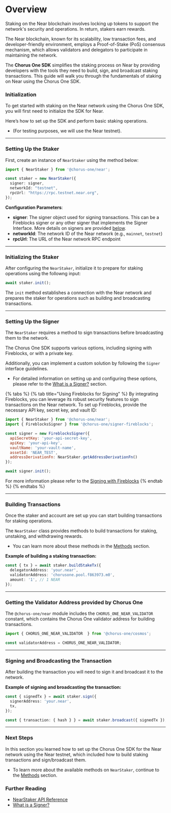 # Overview

Staking on the Near blockchain involves locking up tokens to support the network's security and operations. In return, stakers earn rewards.

The Near blockchain, known for its scalability, low transaction fees, and developer-friendly environment, employs a Proof-of-Stake (PoS) consensus mechanism, which allows validators and delegators to participate in maintaining the network.

The **Chorus One SDK** simplifies the staking process on Near by providing developers with the tools they need to build, sign, and broadcast staking transactions. This guide will walk you through the fundamentals of staking on Near using the Chorus One SDK.

### Initialization

To get started with staking on the Near network using the Chorus One SDK, you will first need to initialize the SDK for Near.

Here’s how to set up the SDK and perform basic staking operations.

* (For testing purposes, we will use the Near testnet).

***

### Setting Up the Staker

First, create an instance of `NearStaker` using the method below:

```typescript
import { NearStaker } from '@chorus-one/near';

const staker = new NearStaker({
  signer: signer,
  networkId: "testnet",
  rpcUrl: "https://rpc.testnet.near.org",
});
```

**Configuration Parameters**:

* **signer**: The signer object used for signing transactions. This can be a Fireblocks signer or any other signer that implements the Signer Interface. More details on signers are provided [below](<overview (1).md#setting-up-the-signer>).
* **networkId**: The network ID of the Near network (e.g., `mainnet`, `testnet`)
* **rpcUrl**: The URL of the Near network RPC endpoint

***

### Initializing the Staker

After configuring the `NearStaker`, initialize it to prepare for staking operations using the followng input:

```typescript
await staker.init();
```

The `init` method establishes a connection with the Near network and prepares the staker for operations such as building and broadcasting transactions.

***

### Setting Up the Signer

The `NearStaker` requires a method to sign transactions before broadcasting them to the network.

The Chorus One SDK supports various options, including signing with Fireblocks, or with a private key.

Additionally, you can implement a custom solution by following the `Signer` interface guidelines.

* For detailed information on setting up and configuring these options, please refer to the [What is a Signer?](../signers-explained/what-is-a-signer.md) section.

{% tabs %}
{% tab title="Using Fireblocks for Signing" %}
By integrating Fireblocks, you can leverage its robust security features to sign transactions on the Near network. To set up Fireblocks, provide the necessary API key, secret key, and vault ID:

```javascript
import { NearStaker } from '@chorus-one/near';
import { FireblocksSigner } from '@chorus-one/signer-fireblocks';

const signer = new FireblocksSigner({
  apiSecretKey: 'your-api-secret-key',
  apiKey: 'your-api-key',
  vaultName: 'your-vault-name',
  assetId: 'NEAR_TEST',
  addressDerivationFn: NearStaker.getAddressDerivationFn()
});

await signer.init();
```

For more information please refer to the [Signing with Fireblocks](../signers-explained/fireblocks.md)
{% endtab %}
{% endtabs %}

***

### Building Transactions

Once the staker and account are set up you can start building transactions for staking operations.

The `NearStaker` class provides methods to build transactions for staking, unstaking, and withdrawing rewards.

* You can learn more about these methods in the [Methods](methods.md) section.

**Example of building a staking transaction:**

```typescript
const { tx } = await staker.buildStakeTx({
  delegatorAddress: 'your.near',
  validatorAddress: 'chorusone.pool.f863973.m0',
  amount: '1', // 1 NEAR
});
```

***

### Getting the Validator Address provided by Chorus One

The `@chorus-one/near` module includes the `CHORUS_ONE_NEAR_VALIDATOR` constant, which contains the Chorus One validator address for building transactions.

```javascript
import { CHORUS_ONE_NEAR_VALIDATOR  } from '@chorus-one/cosmos';

const validatorAddress = CHORUS_ONE_NEAR_VALIDATOR;
```

***

### Signing and Broadcasting the Transaction

After building the transaction you will need to sign it and broadcast it to the network.

**Example of signing and broadcasting the transaction:**

```typescript
const { signedTx } = await staker.sign({
  signerAddress: 'your.near',
  tx,
});

const { transaction: { hash } } = await staker.broadcast({ signedTx });
```

***

### Next Steps

In this section you learned how to set up the Chorus One SDK for the Near network using the Near testnet, which included how to build staking transactions and sign/broadcast them.

* To learn more about the available methods on `NearStaker`, continue to the [Methods](methods.md) section.

### Further Reading

* [NearStaker API Reference](../../docs/classes/near_src.NearStaker.md)
* [What is a Signer?](../signers-explained/what-is-a-signer.md)
